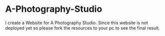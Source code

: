 # A-Photography-Studio
  I create a Website for A Photography Studio.
  Since this website is not deployed yet so please fork the resources to your pc to see the final result.
